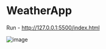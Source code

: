 # WeatherApp

Run  - http://127.0.0.1:5500/index.html

![image](https://github.com/user-attachments/assets/7fe182d3-16ed-4be3-a18f-5e0765d92c69)
